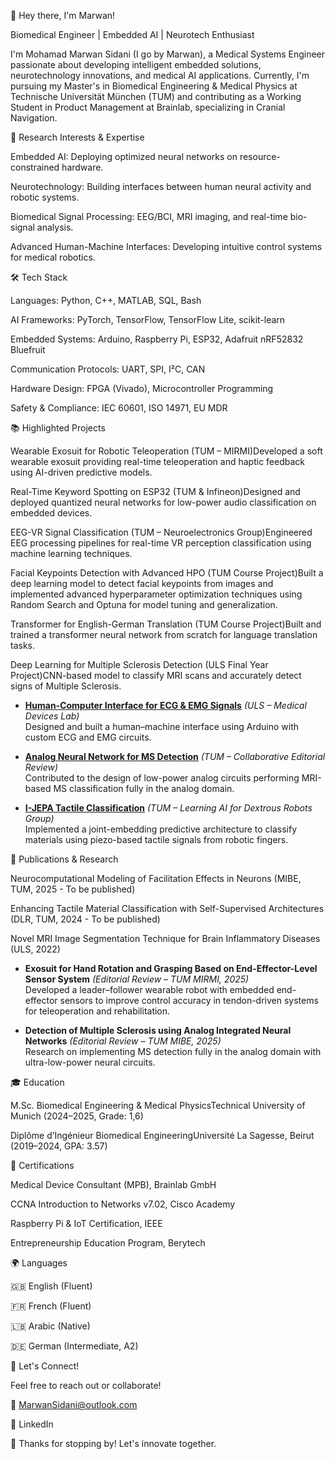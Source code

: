👋 Hey there, I'm Marwan!

Biomedical Engineer | Embedded AI | Neurotech Enthusiast

I'm Mohamad Marwan Sidani (I go by Marwan), a Medical Systems Engineer passionate about developing intelligent embedded solutions, neurotechnology innovations, and medical AI applications. Currently, I'm pursuing my Master's in Biomedical Engineering & Medical Physics at Technische Universität München (TUM) and contributing as a Working Student in Product Management at Brainlab, specializing in Cranial Navigation.

🔬 Research Interests & Expertise

Embedded AI: Deploying optimized neural networks on resource-constrained hardware.

Neurotechnology: Building interfaces between human neural activity and robotic systems.

Biomedical Signal Processing: EEG/BCI, MRI imaging, and real-time bio-signal analysis.

Advanced Human-Machine Interfaces: Developing intuitive control systems for medical robotics.

🛠️ Tech Stack

Languages: Python, C++, MATLAB, SQL, Bash

AI Frameworks: PyTorch, TensorFlow, TensorFlow Lite, scikit-learn

Embedded Systems: Arduino, Raspberry Pi, ESP32, Adafruit nRF52832 Bluefruit

Communication Protocols: UART, SPI, I²C, CAN

Hardware Design: FPGA (Vivado), Microcontroller Programming

Safety & Compliance: IEC 60601, ISO 14971, EU MDR

📚 Highlighted Projects

Wearable Exosuit for Robotic Teleoperation (TUM – MIRMI)Developed a soft wearable exosuit providing real-time teleoperation and haptic feedback using AI-driven predictive models.

Real-Time Keyword Spotting on ESP32 (TUM & Infineon)Designed and deployed quantized neural networks for low-power audio classification on embedded devices.

EEG-VR Signal Classification (TUM – Neuroelectronics Group)Engineered EEG processing pipelines for real-time VR perception classification using machine learning techniques.

Facial Keypoints Detection with Advanced HPO (TUM Course Project)Built a deep learning model to detect facial keypoints from images and implemented advanced hyperparameter optimization techniques using Random Search and Optuna for model tuning and generalization.

Transformer for English-German Translation (TUM Course Project)Built and trained a transformer neural network from scratch for language translation tasks.

Deep Learning for Multiple Sclerosis Detection (ULS Final Year Project)CNN-based model to classify MRI scans and accurately detect signs of Multiple Sclerosis.

- **[Human-Computer Interface for ECG & EMG Signals](#)** *(ULS – Medical Devices Lab)*  
  Designed and built a human–machine interface using Arduino with custom ECG and EMG circuits.

- **[Analog Neural Network for MS Detection](#)** *(TUM – Collaborative Editorial Review)*  
  Contributed to the design of low-power analog circuits performing MRI-based MS classification fully in the analog domain.

- **[I-JEPA Tactile Classification](#)** *(TUM – Learning AI for Dextrous Robots Group)*  
  Implemented a joint-embedding predictive architecture to classify materials using piezo-based tactile signals from robotic fingers.

📖 Publications & Research

Neurocomputational Modeling of Facilitation Effects in Neurons (MIBE, TUM, 2025 - To be published)

Enhancing Tactile Material Classification with Self-Supervised Architectures (DLR, TUM, 2024 - To be published)

Novel MRI Image Segmentation Technique for Brain Inflammatory Diseases (ULS, 2022)

- **Exosuit for Hand Rotation and Grasping Based on End-Effector-Level Sensor System** *(Editorial Review – TUM MIRMI, 2025)*  
  Developed a leader–follower wearable robot with embedded end-effector sensors to improve control accuracy in tendon-driven systems for teleoperation and rehabilitation.

- **Detection of Multiple Sclerosis using Analog Integrated Neural Networks** *(Editorial Review – TUM MIBE, 2025)*  
  Research on implementing MS detection fully in the analog domain with ultra-low-power neural circuits.

🎓 Education

M.Sc. Biomedical Engineering & Medical PhysicsTechnical University of Munich (2024–2025, Grade: 1,6)

Diplôme d’Ingénieur Biomedical EngineeringUniversité La Sagesse, Beirut (2019–2024, GPA: 3.57)

🏅 Certifications

Medical Device Consultant (MPB), Brainlab GmbH

CCNA Introduction to Networks v7.02, Cisco Academy

Raspberry Pi & IoT Certification, IEEE

Entrepreneurship Education Program, Berytech

🌍 Languages

🇬🇧 English (Fluent)

🇫🇷 French (Fluent)

🇱🇧 Arabic (Native)

🇩🇪 German (Intermediate, A2)

💬 Let's Connect!

Feel free to reach out or collaborate!

📧 MarwanSidani@outlook.com

💼 LinkedIn

🚀 Thanks for stopping by! Let's innovate together.


